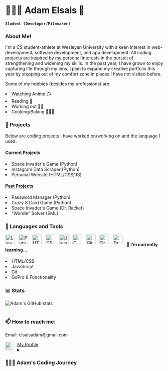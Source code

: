 # 👨🏻‍💻 Adam Elsais 🏈

**`Student (Developer/Filmmaker)`**
### About Me! 
I'm a CS student-athlete at Wesleyan University with a keen interest in web-development, software development, and app development. All coding projects are inspired by my personal interests in the pursuit of strengthening and widening my skills. In the past year, I have grown to enjoy capturing life through my lens. I plan to expand my creative portfolio this year by stepping out of my comfort zone in places I have not visited before.

Some of my hobbies (besides my professions) are: 
  <li> Watching Anime 📺</li>
  <li> Reading 📖</li>
  <li> Working out 🏋🏻</li>
  <li> Cooking/Baking 👨🏻‍🍳</li>
  
### 👾 Projects
<p> Below are coding projects I have worked on/working on and the language I used.</p>

#### Current Projects
<li> Space Invader's Game (Python) </li>
<li> Instagram Data Scraper (Python) </li>
<li> Personal Website (HTML/CSS/JS)</li>

####  <a href = "https://github.com/adamelsais/projects" >Past Projects</a>
<li> Password Manager (Python) </li>
<li> Crazy 8 Card Game (Python) </li>
<li> Space Invader's Game (Dr. Racket) </li>
<li> "Wordle" Solver (SML) </li>

### 🧰 Languages and Tools
<img align="left" alt="Linux" width="30px" style="padding-right:10px;" src="https://cdn.jsdelivr.net/gh/devicons/devicon/icons/linux/linux-original.svg" />
<img align="left" alt="Python" width="30px" style="padding-right:10px;" src="https://cdn.jsdelivr.net/gh/devicons/devicon/icons/python/python-plain.svg" />
<img align="left" alt="HTML" width="30px" style="padding-right:10px;" src="https://cdn.jsdelivr.net/gh/devicons/devicon/icons/html5/html5-plain.svg" />
<img align="left" alt="CSS" width="30px" style="padding-right:10px;" src="https://cdn.jsdelivr.net/gh/devicons/devicon/icons/css3/css3-plain.svg" />
<img align="left" alt="JavaScript" width="30px" style="padding-right:10px;" src="https://cdn.jsdelivr.net/gh/devicons/devicon/icons/javascript/javascript-plain.svg" />
<img align="left" alt="C" width="30px" style="padding-right:10px;" src="https://cdn.icon-icons.com/icons2/2415/PNG/512/c_original_logo_icon_146611.png" />
<img align="left" alt="GitHub" width="30px" style="padding-right:10px;" src="https://cdn.jsdelivr.net/gh/devicons/devicon/icons/github/github-original.svg" />
<img align="left" alt="Dr.Racket" width="30px" style="padding-right:10px;" src="https://upload.wikimedia.org/wikipedia/commons/thumb/c/c1/Racket-logo.svg/1200px-Racket-logo.svg.png" />
<img align="left" alt="Dr.Racket" width="30px" style="padding-right:10px;" src="https://smlnj.org/images/smlnj-logo.png" />

#

#### 🌱 I’m currently learning...
<li>HTML/CSS
<li>JavaScript
<li>Git
<li> GoPro 8 Functionality</li>

### 📊 Stats

![Adam's GitHub stats](https://github-readme-stats.vercel.app/api?username=adamelsais&show_icons=true&theme=gruvbox)
#

### 📫 How to reach me:
<p>Email: elsaisadam@gmail.com</p>
<img align="left" alt="LinkedIn" width="25px" style="padding-right:10px;" src="https://cdn-icons-png.flaticon.com/512/145/145807.png" />
<a href = "https://www.linkedin.com/in/adam-elsais-14a156201/"> My Profile </a> 

<details>
 <summary><h3>👨🏻‍💻 Adam's Coding Journey</h3></summary>
    I started my coding journey my freshman year of high school without a clue of what I wanted to do with my future. My first experience was learning how to design and program games through code.org. The simple drag and drop mechanics allowed me to quickly understand basic concepts and saw how the world around us was based on mathematics and logic--which I found fascinating. Unfortunately, it took until my senior year of high school to take another computer science course, where I found my passion for coding again. That is when I ultimately decided that I will pursue a degree in Computer Science while following my own passions for playing football at the collegiate level. I am in my second year, 4th term, of university where I have been learning an extensive number of topics from data structures to time analysis. Recently, I have been working on my own personal portfolio in order to heighten my resume and in return hopefully earn an internship for this summer. Looking forward to what this year brings!
